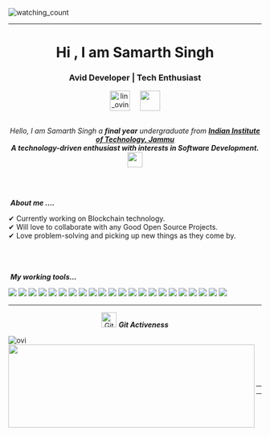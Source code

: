 
<p align="left"> 
<img src="https://komarev.com/ghpvc/?username=sam6134&color=brightgreen" alt="watching_count" />
 </p>
<hr>
<h1 align="center">Hi , I am Samarth Singh</h1>
<h3 align="center">Avid Developer | Tech Enthusiast </h3>
<p align="center">
<a href="https://www.linkedin.com/in/samarth-singh-3b993916b/" target="blank"><img align="center" src="https://image.flaticon.com/icons/png/512/2111/2111499.png" alt="lin_ovindu" height="40" width="40" /></a>&nbsp&nbsp&nbsp&nbsp
<a href = "mailto: singhsamarth2000@gmail.com"><img align="center" src="https://image.flaticon.com/icons/png/512/888/888853.png" height="40" width="40" /></a>
</p>
</p>



<p align="center">
  <em>
    <br>
    Hello, I am Samarth Singh a <b>final year</b> undergraduate from <a href="https://www.iitjammu.ac.in"> <b>Indian Institute of Technology, Jammu</b></a> <br>
    <b>A technology-driven enthusiast with interests in Software Development. </b> <img src="https://github.com/TheDudeThatCode/TheDudeThatCode/blob/master/Assets/Developer.gif" width="30px"> 
  </em> 
  <br>
</p>
<br><br>


&nbsp;***About me ....***


✔ Currently working on Blockchain technology. <br>
✔ Will love to collaborate with any Good Open Source Projects. <br>
✔ Love problem-solving and picking up new things as they come by.<br><br><br><br>
 

&nbsp;***My working tools...***
<p align="left">
  
   <img src="https://img.shields.io/badge/-Visual%20Studio%20Code-23A9F2?style=flat-square&logo=Visual%20Studio%20Code&logoColor=white"/>
    <img src="https://img.shields.io/badge/-Github-181717?style=flat-square&logo=GitHub&logoColor=white"/>
    <img src="https://img.shields.io/badge/-Git-F44D27?style=flat-square&logo=Git&logoColor=white"/>
    <img src="https://img.shields.io/badge/-NPM-CB3837?style=flat-square&logo=NPM&logoColor=white"/>
    <img src="https://img.shields.io/badge/-React-23A9F2?style=flat-square&logo=React&logoColor=white"/>
  <img src="https://img.shields.io/badge/-MySQL-F29111?style=flat-square&logo=MySQL&logoColor=white"/>
 <img src="https://img.shields.io/badge/-HTML5-E34F26?style=flat-square&logo=HTML5&logoColor=white"/>
    <img src="https://img.shields.io/badge/-CSS3-1572B6?style=flat-square&logo=CSS3&logoColor=white"/>
 <img src="https://img.shields.io/badge/-Flask-4B32C3?style=flat-square&logo=Flask&logoColor=white"/>
 <img src="https://img.shields.io/badge/-C++-222F29?style=flat-square&logo=cplusplus&logoColor=white"/>
 <img src="https://img.shields.io/badge/-NPM-CB3837?style=flat-square&logo=NPM&logoColor=white"/>
    <img src="https://img.shields.io/badge/-Python-D22128?style=flat-square&logo=python&logoColor=white"/>
    <img src="https://img.shields.io/badge/-Pytest-0079BF?style=flat-square&logo=pytest&logoColor=white"/>
    <img src="https://img.shields.io/badge/-Slack-E01563?style=flat-square&logo=Slack&logoColor=white"/>
    <img src="https://img.shields.io/badge/-Pycharm-FA6400?style=flat-square&logo=pycharm&logoColor=white"/>
 <img src="https://img.shields.io/badge/-Cassandra-5849BE?style=flat-square&logo=apachecassandra&logoColor=white"/>
    <img src="https://img.shields.io/badge/-FastAPI-42B883?style=flat-square&logo=fastapi&logoColor=white"/>
    <img src="https://img.shields.io/badge/-Azure-F55247?style=flat-square&logo=azuredevops&logoColor=white"/>
    <img src="https://img.shields.io/badge/-Ray-E74430?style=flat-square&logo=aiohttp&logoColor=white"/>
    <img src="https://img.shields.io/badge/-Dask-FF4785?style=flat-square&logo=appveyor&logoColor=white"/>
 <img src="https://img.shields.io/badge/-JavaScript-0079BF?style=flat-square&logo=javascript&logoColor=white"/>
 <img src="https://img.shields.io/badge/-TypeScript-1572B6?style=flat-square&logo=typescript&logoColor=white"/>
    
  <hr>
  <p align="center">
 <img src="https://media.giphy.com/media/W5eoZHPpUx9sapR0eu/giphy.gif" width="30px" alt="Git"/>&nbsp;<i><b>Git Activeness</b></i></p>
 
<p><img align="left" src="https://github-readme-stats.vercel.app/api/top-langs?username=sam6134&show_icons=true&hide_border=false&line_height=20&title_color=f69673&icon_color=1b93c9&show_owner=true" alt="ovi" /></p>
<p>
  <img align="left" width="490" height="165" src="https://github-readme-stats.vercel.app/api?username=sam6134&show_icons=true&hide_border=false&line_height=20&title_color=f69673&icon_color=1b93c9&show_owner=true"/>
  <p>
<br><br><br><br><br>

<hr>





-----







